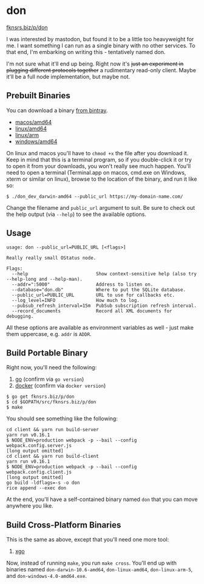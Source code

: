 # don

[fknsrs.biz/p/don](https://www.fknsrs.biz/p/don)

I was interested by mastodon, but found it to be a little too heavyweight for
me. I want something I can run as a single binary with no other services. To
that end, I'm embarking on writing this - tentatively named don.

I'm not sure what it'll end up being. Right now it's ~~just an experiment in
plugging different protocols together~~ a rudimentary read-only client. Maybe
it'll be a full node implementation, but maybe not.

## Prebuilt Binaries

You can download a binary [from bintray](https://bintray.com/deoxxa/don/portable/dev).

* [macos/amd64](https://bintray.com/deoxxa/don/download_file?file_path=don_dev_darwin-amd64)
* [linux/amd64](https://bintray.com/deoxxa/don/download_file?file_path=don_dev_linux-amd64)
* [linux/arm](https://bintray.com/deoxxa/don/download_file?file_path=don_dev_linux-amd64)
* [windows/amd64](https://bintray.com/deoxxa/don/download_file?file_path=don_dev_windows-amd64.exe)

On linux and macos you'll have to `chmod +x` the file after you download it.
Keep in mind that this is a terminal program, so if you double-click it or try
to open it from your downloads, you won't really see much happen. You'll need
to open a terminal (Terminal.app on macos, cmd.exe on Windows, xterm or
similar on linux), browse to the location of the binary, and run it like so:

```
$ ./don_dev_darwin-amd64 --public_url https://my-domain-name.com/
```

Change the filename and `public_url` argument to suit. Be sure to check out
the help output (via `--help`) to see the available options.

## Usage

```
usage: don --public_url=PUBLIC_URL [<flags>]

Really really small OStatus node.

Flags:
  --help                         Show context-sensitive help (also try --help-long and --help-man).
  --addr=":5000"                 Address to listen on.
  --database="don.db"            Where to put the SQLite database.
  --public_url=PUBLIC_URL        URL to use for callbacks etc.
  --log_level=INFO               How much to log.
  --pubsub_refresh_interval=15m  PubSub subscription refresh interval.
  --record_documents             Record all XML documents for debugging.
```

All these options are available as environment variables as well - just make
them uppercase, e.g. `addr` is `ADDR`.

## Build Portable Binary

Right now, you'll need the following:

1. [go](https://golang.org/) (confirm via `go version`)
2. [docker](https://www.docker.com/) (confirm via `docker version`)

```
$ go get fknsrs.biz/p/don
$ cd $GOPATH/src/fknsrs.biz/p/don
$ make
```

You should see something like the following:

```
cd client && yarn run build-server
yarn run v0.16.1
$ NODE_ENV=production webpack -p --bail --config webpack.config.server.js
[long output omitted]
cd client && yarn run build-client
yarn run v0.16.1
$ NODE_ENV=production webpack -p --bail --config webpack.config.client.js
[long output omitted]
go build -ldflags=-s -o don
rice append --exec don
```

At the end, you'll have a self-contained binary named `don` that you can move
anywhere you like.

## Build Cross-Platform Binaries

This is the same as above, except that you'll need one more tool:

1. [xgo](https://github.com/karalabe/xgo)

Now, instead of running `make`, you run `make cross`. You'll end up with
binaries named `don-darwin-10.6-amd64`, `don-linux-amd64`, `don-linux-arm-5`,
and `don-windows-4.0-amd64.exe`.

